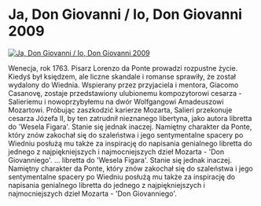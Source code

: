 Ja, Don Giovanni / Io, Don Giovanni 2009 
=============
[![Ja, Don Giovanni / Io, Don Giovanni 2009 ](http://vidos.pl/images/player.gif)](http://vidos.pl/ja-don-giovanni-io-don-giovanni-2009)

 Wenecja, rok 1763. Pisarz Lorenzo da Ponte prowadzi rozpustne życie. Kiedyś był księdzem, ale liczne skandale i romanse sprawiły, że został wydalony do Wiednia. Wspierany przez przyjaciela i mentora, Giacomo Casanovę, zostaje przedstawiony ulubionemu kompozytorowi cesarza - Salieriemu i nowoprzybyłemu na dwór Wolfgangowi Amadeuszowi Mozartowi. Próbując zaszkodzić karierze Mozarta, Salieri przekonuje cesarza Józefa II, by ten zatrudnił nieznanego libertyna, jako autora libretta do 'Wesela Figara'. Stanie się jednak inaczej. Namiętny charakter da Ponte, który znów zakochał się do szaleństwa i jego sentymentalne spacery po Wiedniu posłużą mu także za inspirację do napisania genialnego libretta do jednego z najpiękniejszych i najmocniejszych dzieł Mozarta - 'Don Giovanniego'.   ... libretta do 'Wesela Figara'. Stanie się jednak inaczej. Namiętny charakter da Ponte, który znów zakochał się do szaleństwa i jego sentymentalne spacery po Wiedniu posłużą mu także za inspirację do napisania genialnego libretta do jednego z najpiękniejszych i najmocniejszych dzieł Mozarta - 'Don Giovanniego'.
